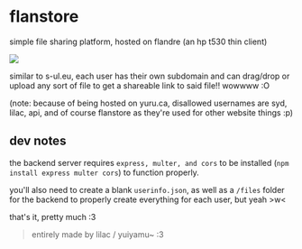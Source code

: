 # flanstore

simple file sharing platform, hosted on flandre (an hp t530 thin client)

![](https://yui.yuru.ca/ajpyn8ylme.png)

similar to s-ul.eu, each user has their own subdomain and can drag/drop or upload any sort of file to get a shareable link to said file!! wowwww :O

(note: because of being hosted on yuru.ca, disallowed usernames are syd, lilac, api, and of course flanstore as they're used for other website things :p)

  

## dev notes

the backend server requires `express, multer, and cors` to be installed (`npm install express multer cors`) to function properly.

you'll also need to create a blank `userinfo.json`, as well as a `/files` folder for the backend to properly create everything for each user, but yeah >w<

that's it, pretty much :3


> entirely made by lilac / yuiyamu~ :3

